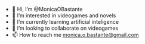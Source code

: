 - 👋 Hi, I’m @MonicaOBastante
- 👀 I’m interested in videogames and novels
- 🌱 I’m currently learning artificial inteligence
- 💞️ I’m looking to collaborate on videogames
- 📫 How to reach me monica.o.bastante@gmail.com

<!---
MonicaOBastante/MonicaOBastante is a ✨ special ✨ repository because its `README.md` (this file) appears on your GitHub profile.
You can click the Preview link to take a look at your changes.
--->
